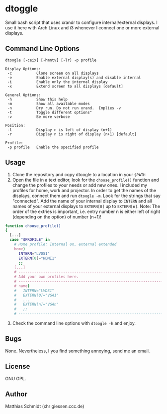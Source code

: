 dtoggle
=======

Small bash script that uses xrandr to configure internal/external displays.  I use it here with Arch Linux and i3 whenever I connect one or more external displays.

Command Line Options
--------------------

```
dtoogle [-ceix] [-hmntv] [-lr] -p profile

Display Options:
 -c           Clone screen on all displays
 -e           Enable external display(s) and disable internal
 -i           Enable only the internal display
 -x           Extend screen to all displays [default]

General Options:
 -h           Show this help
 -m           Show all available modes
 -n           Dry run. Do not run xrand.  Implies -v
 -t           Toggle different options"
 -v           Be more verbose

Position:
 -l           Display n is left of display (n+1)
 -r           Display n is right of display (n+1) [default]

Profile:
 -p profile   Enable the specified profile
```

Usage
-----

1. Clone the repository and copy dtoogle to a location in your `$PATH`
2. Open the file in a text editor, look for the `choose_profile()` function and change the profiles to your needs or add new ones.  I included my profiles for home, work and projector.  In order to get the names of the displays, connect them and run `dtoogle -m`. Look for the strings that say "connected". Add the name of your internal display to `INTERN` and all names of your external displays to `EXTERN[0]` up to `EXTERN[n]`. Note: The order of the extries is important, i.e. entry number n is either left of right (depending on the option) of number (n+1)!

```bash
function choose_profile()
{
  [...]
  case "$PROFILE" in
    # Home profile: Internal on, external extended
    home)
      INTERN="LVDS1"
      EXTERN[0]="HDMI1"
      ;;
    [...]
    # -----------------------------------------------------------------------
    # Add your own profiles here.
    # -----------------------------------------------------------------------
    # name)
    #   INTERN="LVDS1"
    #   EXTERN[0]="VGA1"
    #   ...
    #   EXTERN[n]="VGAn"
    #   ;;
    # -----------------------------------------------------------------------
```

3. Check the command line options with `dtoogle -h` and enjoy.

Bugs
----

None.  Nevertheless, I you find something annoying, send me an email.

License
-------

GNU GPL.

Author
------

Matthias Schmidt (xhr giessen.ccc.de)
